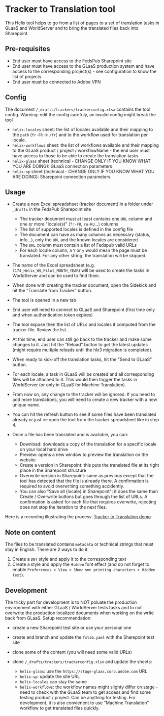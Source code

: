 # Tracker to Translation tool

This Helix tool helps to go from a list of pages to a set of translation tasks in GLaaS and WorldServer and to bring the translated files back into Sharepoint.

## Pre-requisites

- End user must have access to the FedsPub Sharepoint site
- End user must have access to the GLaaS production system and have access to the corresponding project(s) - see configuration to know the list of projects
- End user must be connected to Adobe VPN

## Config

The document `/_drafts/trackers/trackerconfig.xlsx` contains the tool config. 
Warning: edit the config carefuly, an invalid config might break the tool

- `helix-locales` sheet: the list of locales available and their mapping to the `path` (`fr-FR` -> `/fr`) and to the workflow used for translation per locale.
- `helix-workflows` sheet: the list of workflows available and their mapping to the GLaaS product / project / workflowName - the end user must have access to those to be able to create the translation tasks
- `helix-glaas` sheet (technical - CHANGE ONLY IF YOU KNOW WHAT YOU ARE DOING): GLaaS connection parameters
- `helix-sp` sheet (technical - CHANGE ONLY IF YOU KNOW WHAT YOU ARE DOING): Sharepoint connection parameters

## Usage

- Create a new Excel spreadsheet (tracker document) in a folder under `_drafts` in the FedsPub Sharepoint site

  - The tracker document must at least contains one `URL` column and one or more "locale(s)" (`fr-FR`, `ru-RU`...) columns
  - The list of supported locales is defined in the config file
  - The document can have as many columns as necessary (status, info...), only the `URL` and the known locales are considered
  - The `URL` column must contain a list of Fedspub valid URLs
  - For each locale column, a `Y` or `y` would mean the page must be translated. For any other string, the translation will be skipped.
  
- The name of the Excel spreadsheet (e.g. `7174_Helix_WS_Pilot_MONTH_YEAR`) will be used to create the tasks in WorldServer and can be used to find them.

- When done with creating the tracker document, open the Sidekick and hit the "Translate from Tracker" button.

- The tool is opened in a new tab
- End user will need to connect to GLaaS and Sharepoint (first time only and when authentication token expires)
- The tool expose then the list of URLs and locales it computed from the tracker file. Review the list.
- At this time, end user can still go back to the tracker and make some changes to it. Just hit the "Reload" button to get the latest updates (might require multiple reloads until the hlx3 migration is completed).
- When ready to kick-off the translation tasks, hit the "Send to GLaaS" button.
- For each locale, a task in GLaaS will be created and all corresponding files will be attached to it. This would then trigger the tasks in WorldServer (or only in GLaaS for Machine Translation).
- From now on, any change to the tracker will be ignored. If you need to add more translations, you will need to create a new tracker with a new unique name.
- You can hit the refresh button to see if some files have been translated already or just re-open the tool from the tracker spreadsheet like in step 4.
- Once a file has been translated and is available, you can:

  - Download: downloads a copy of the translation for a specific locale on your local hard drive
  - Preview: opens a new window to preview the translation on the website
  - Create a version in Sharepoint: this puts the translated file at its right place in the Sharepoint structure
  - Overwrite version in Sharepoint: same as previous except that the tool has detected that the file is already there. A confirmation is required to avoid overwriting something accidently.
  - You can also "Save all {locale} in Sharepoint": it does the same than Create / Overwrite buttons but goes through the list of URLs. A confirmation is asked for each file that requires overwrite, rejecting does not stop the iteration to the next files.

Here is a recording illustrating the process: [Tracker to Translation demo](https://adobe-my.sharepoint.com/:v:/p/acapt/Ec3kU1tZZXdGse9vGUoa1TkBhLVUrW3srjLN4B1sP1DUwQ?e=gFdWwt)

## Note on content

The files to be translated contains `metadata` or technical strings that must stay in English. There are 2 ways to do it:

1. Create a `DNT` style and apply it to the corresponding text
2. Create a style and apply the `Hidden` font effect (and do not forget to enable `Preferences > View > Show non printing characters > Hidden Text`).

## Development

The tricky part for development is to NOT poluate the production environment with either GLaaS / WorldServer tests tasks and to not overwrite the production localized documents when working on the write back from GLaaS.
Setup recommendation:
- create a new Sharepoint test site or use your personal one
- create and branch and update the `fstab.yaml` with the Sharepoint test site
- clone some of the content (you will need some valid URLs)
- clone `/_drafts/trackers/trackerconfig.xlsx` and update the sheets:

  - `helix-glaas`: use the `https://stage-glaas.corp.adobe.com` URL
  - `helix-sp`: update the site URL
  - `helix-locales` can stay the same
  - `helix-workflows`: the workflow names might slighty differ on stage - need to check with the GLaaS team to get access and find some testing product / project. Can be anything for testing. For development, it is also convienent to use "Machine Translation" workflow to get translated files quickly.